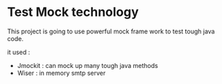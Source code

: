 Test Mock technology 
=========

This project is going to use powerful mock frame work to test tough java code.

it used :
* Jmockit : can mock up many tough java methods
* Wiser : in memory smtp server
